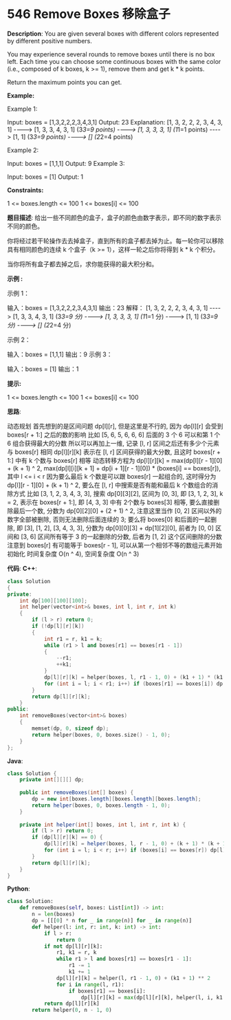 # 546 Remove Boxes 移除盒子

__Description__:
You are given several boxes with different colors represented by different positive numbers.

You may experience several rounds to remove boxes until there is no box left. Each time you can choose some continuous boxes with the same color (i.e., composed of k boxes, k >= 1), remove them and get k * k points.

Return the maximum points you can get.

__Example:__

Example 1:

Input: boxes = [1,3,2,2,2,3,4,3,1]
Output: 23
Explanation:
[1, 3, 2, 2, 2, 3, 4, 3, 1]
----> [1, 3, 3, 4, 3, 1] (3*3=9 points)
----> [1, 3, 3, 3, 1] (1*1=1 points)
----> [1, 1] (3*3=9 points)
----> [] (2*2=4 points)

Example 2:

Input: boxes = [1,1,1]
Output: 9
Example 3:

Input: boxes = [1]
Output: 1

__Constraints:__

1 <= boxes.length <= 100
1 <= boxes[i] <= 100

__题目描述__:
给出一些不同颜色的盒子，盒子的颜色由数字表示，即不同的数字表示不同的颜色。

你将经过若干轮操作去去掉盒子，直到所有的盒子都去掉为止。每一轮你可以移除具有相同颜色的连续 k 个盒子（k >= 1），这样一轮之后你将得到 k * k 个积分。

当你将所有盒子都去掉之后，求你能获得的最大积分和。

__示例 :__

示例 1：

输入：boxes = [1,3,2,2,2,3,4,3,1]
输出：23
解释：
[1, 3, 2, 2, 2, 3, 4, 3, 1]
----> [1, 3, 3, 4, 3, 1] (3*3=9 分)
----> [1, 3, 3, 3, 1] (1*1=1 分)
----> [1, 1] (3*3=9 分)
----> [] (2*2=4 分)

示例 2：

输入：boxes = [1,1,1]
输出：9
示例 3：

输入：boxes = [1]
输出：1

__提示:__

1 <= boxes.length <= 100
1 <= boxes[i] <= 100

__思路__:

动态规划
首先想到的是区间问题 dp[l][r], 但是这里是不行的, 因为 dp[l][r] 会受到 boxes[r + 1:] 之后的数的影响
比如 [5, 6, 5, 6, 6, 6] 后面的 3 个 6 可以和第 1 个 6 组合获得最大的分数
所以可以再加上一维, 记录 [l, r] 区间之后还有多少个元素与 boxes[r] 相同
dp[l][r][k] 表示在 [l, r] 区间获得的最大分数, 且这时 boxes[r + 1:] 中有 k 个数与 boxes[r] 相等
动态转移方程为 dp[l][r][k] = max(dp[l][r - 1][0] + (k + 1) ^ 2, max(dp[l][i][k + 1] + dp[i + 1][r - 1][0]) * (boxes[i] == boxes[r]), 其中 l <= i < r
因为要么最后 k 个数是可以跟 boxes[r] 一起组合的, 这时得分为 dp[l][r - 1][0] + (k + 1) ^ 2, 要么在 [l, r] 中搜索是否有能和最后 k 个数组合的消除方式
比如 [3, 1, 2, 3, 4, 3, 3], 搜索 dp[0][3][2], 区间为 [0, 3], 即 [3, 1, 2, 3], k = 2, 表示在 boxes[r + 1:], 即 [4, 3, 3] 中有 2个数与 boxes[3] 相等, 要么直接删除最后一个数, 分数为 dp[0][2][0] + (2 + 1) ^ 2, 注意这里当作 [0, 2] 区间以外的数字全部被删除, 否则无法删除后面连续的 3; 要么将 boxes[0] 和后面的一起删除, 即 [3], [1, 2], [3, 4, 3, 3], 分数为 dp[0][0][3] + dp[1][2][0], 前者为 [0, 0] 区间和 [3, 6] 区间所有等于 3 的一起删除的分数, 后者为 [1, 2] 这个区间删除的分数
注意到 boxes[r] 有可能等于 boxes[r - 1], 可以从第一个相邻不等的数组元素开始初始化
时间复杂度 O(n ^ 4), 空间复杂度 O(n ^ 3)

__代码__:
__C++__:

```C++
class Solution 
{
private:
    int dp[100][100][100];
    int helper(vector<int>& boxes, int l, int r, int k)
    {
        if (l > r) return 0;
        if (!dp[l][r][k])
        {
            int r1 = r, k1 = k;
            while (r1 > l and boxes[r1] == boxes[r1 - 1])
            {
                --r1;
                ++k1;
            }
            dp[l][r][k] = helper(boxes, l, r1 - 1, 0) + (k1 + 1) * (k1 + 1);
            for (int i = l; i < r1; i++) if (boxes[r1] == boxes[i]) dp[l][r][k] = max(dp[l][r][k], helper(boxes, l, i, k1 + 1) + helper(boxes, i + 1, r1 - 1, 0));
        }
        return dp[l][r][k];
    }
public:
    int removeBoxes(vector<int>& boxes) 
    {
        memset(dp, 0, sizeof dp);
        return helper(boxes, 0, boxes.size() - 1, 0);
    }
};
```

__Java__:

```Java
class Solution {
    private int[][][] dp;
    
    public int removeBoxes(int[] boxes) {
        dp = new int[boxes.length][boxes.length][boxes.length];
        return helper(boxes, 0, boxes.length - 1, 0);
    }
    
    private int helper(int[] boxes, int l, int r, int k) {
        if (l > r) return 0;
        if (dp[l][r][k] == 0) {
            dp[l][r][k] = helper(boxes, l, r - 1, 0) + (k + 1) * (k + 1);
            for (int i = l; i < r; i++) if (boxes[i] == boxes[r]) dp[l][r][k] = Math.max(dp[l][r][k], helper(boxes, l, i, k + 1) + helper(boxes, i + 1, r - 1, 0));
        }
        return dp[l][r][k];
    }
}
```

__Python__:

```Python
class Solution:
    def removeBoxes(self, boxes: List[int]) -> int:
        n = len(boxes)
        dp = [[[0] * n for _ in range(n)] for _ in range(n)]
        def helper(l: int, r: int, k: int) -> int:
            if l > r:
                return 0
            if not dp[l][r][k]:
                r1, k1 = r, k
                while r1 > l and boxes[r1] == boxes[r1 - 1]:
                    r1 -= 1
                    k1 += 1
                dp[l][r][k] = helper(l, r1 - 1, 0) + (k1 + 1) ** 2
                for i in range(l, r1):
                    if boxes[r1] == boxes[i]:
                        dp[l][r][k] = max(dp[l][r][k], helper(l, i, k1 + 1) + helper(i + 1, r1 - 1, 0))
            return dp[l][r][k]
        return helper(0, n - 1, 0)
```
